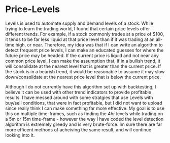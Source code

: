 # Price-Levels

Levels is used to automate supply and demand levels of a stock. While trying to learn the trading world, I found that certain price levels offer different trends. For example, if a stock commonly trades at a price of $100, it tends to be far less liquid at that price level than if it was trading at an all-time high, or near. Therefore, my idea was that if I can write an algorithm to detect frequent price levels, I can make an educated guesses for where the future price may be headed.  If the current price is liquid and not near any common price level, I can make the assumption that, if in a bullish trend, it will consolidate at the nearest level that is greater than the current price. If the stock is in a bearish trend, it would be reasonable to assume it may slow down/consolidate at the nearest price level that is below the current price. 

Although I do not currently have this algorithm set up with backtesting, I believe it can be used with other trend indicators to provide profitable results. I have messed around with some stratgies that use Levels with buy/sell conditions, that were in fact profitable, but I did not want to upload since really think I can make something far more effective. My goal is to use this on multiple time-frames, such as finding the 4hr levels while trading on a 5m or 15m time-frame - however the way I have coded the level detection algorithm is extremely greedy and is very brute-force. Im sure there are far more efficent methods of acheiving the same result, and will continue looking into it. 
